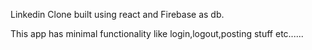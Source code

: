 Linkedin Clone built using react and Firebase as db.

This app has minimal functionality like login,logout,posting stuff etc......
